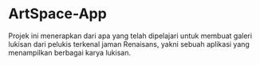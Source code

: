 # ArtSpace-App
Projek ini menerapkan dari apa yang telah dipelajari untuk membuat galeri lukisan dari pelukis terkenal jaman Renaisans, yakni sebuah aplikasi yang menampilkan berbagai karya lukisan. 
